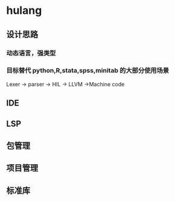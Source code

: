 # hulang

## 设计思路

### 动态语言，强类型

### 目标替代 python,R,stata,spss,minitab 的大部分使用场景

Lexer -> parser -> HIL -> LLVM ->Machine code

## IDE

## LSP

## 包管理

## 项目管理

## 标准库











